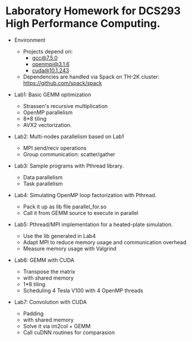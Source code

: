 # Laboratory Homework for DCS293 High Performance Computing.

* Environment
  * Projects depend on:
    * gcc@7.5.0
    * openmpi@3.1.6
    * cuda@10.1.243
  * Dependencies are handled via Spack on TH-2K cluster: https://github.com/spack/spack

* Lab1: Basic GEMM optimization
  * Strassen's recursive multiplication
  * OpenMP parallelism
  * 8*8 tiling
  * AVX2 vectorization.
* Lab2: Multi-nodes parallelism based on Lab1
  * MPI send/recv operations
  * Group communication: scatter/gather
* Lab3: Sample programs with Pthread library.
  * Data parallelism 
  * Task parallelism
* Lab4: Simulating OpenMP loop factorization with Pthread.
  * Pack it up as lib file parallel_for.so
  * Call it from GEMM source to execute in parallel
* Lab5: Pthread/MPI implementation for a heated-plate simulation.
  * Use the lib generated in Lab4
  * Adapt MPI to reduce memory usage and communication overhead
  * Measure memory usage with Valgrind
* Lab6: GEMM with CUDA
  * Transpose the matrix
  * with shared memory
  * 1*8 tiling 
  * Scheduling 4 Tesla V100 with 4 OpenMP threads
* Lab7: Convolution with CUDA
  * Padding
  * with shared memory
  * Solve it via im2col + GEMM
  * Call cuDNN routines for comparasion